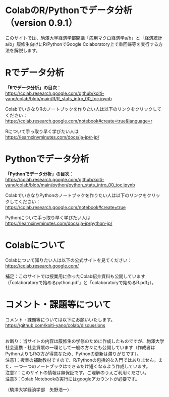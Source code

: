 # ColabのR/Pythonでデータ分析（version 0.9.1）
このサイトでは、駒澤大学経済学部開講「応用マクロ経済学a/b」と「経済統計a/b」履修生向けにR/PythonでGoogle Colaboratory上で重回帰等を実行する方法を解説します。

# Rでデータ分析
**「Rでデータ分析」の目次**：<br>
https://colab.research.google.com/github/koiti-yano/colab/blob/main/R/R_stats_intro_00_toc.ipynb

ColabでいきなりRのノートブックを作りたい人は以下のリンクをクリックしてください：<br>
https://colab.research.google.com/notebook#create=true&language=r

Rについて手っ取り早く学びたい人は<br>
https://learnxinyminutes.com/docs/ja-jp/r-jp/

# Pythonでデータ分析
**「Pythonでデータ分析」の目次**：<br>
https://colab.research.google.com/github/koiti-yano/colab/blob/main/python/python_stats_intro_00_toc.ipynb

ColabでいきなりPythonのノートブックを作りたい人は以下のリンクをクリックしてください：<br>
https://colab.research.google.com/notebook#create=true

Pythonについて手っ取り早く学びたい人は<br>
https://learnxinyminutes.com/docs/ja-jp/python-jp/

# Colabについて
Colabについて知りたい人は以下の公式サイトを見てください：<br>
https://colab.research.google.com/<br>

補足：このサイトでは授業用に作ったColab紹介資料も公開しています（「colaboratoryで始めるpython.pdf」と「colaboratoryで始めるR.pdf」）。


# コメント・課題等について
コメント・課題等については以下にお願いいたします。
<br>
https://github.com/koiti-yano/colab/discussions

<br>
お断り：当サイトの内容は履修生の学修のために作成したものですが、駒澤大学社会連携・社会貢献の一環として一般の方々にも公開しています（作成者はPythonよりもRの方が得意なため、Pythonの更新は滞りがちです）。
<br>
注意1：授業の補助教材ですので、R/Pythonの包括的な入門ではありません。また、一つ一つのノートブックはできるだけ短くなるよう作成しています。
<br>
注意2：このサイトの情報は無保証です。ご理解のうえご利用ください。
<br>
注意3：Colab Notebookの実行にはgoogleアカウントが必要です。

（駒澤大学経済学部　矢野浩一）


